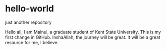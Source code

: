 # hello-world
just another repository

Hello all, I am Mainul, a graduate student of Kent State University. This is my first change in GitHub. InshaAllah, the journey will be great.
It will be a great resource for me, I believe.
